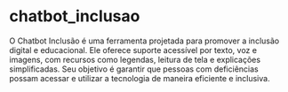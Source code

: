 # chatbot_inclusao
O Chatbot Inclusão é uma ferramenta projetada para promover a inclusão digital e educacional. Ele oferece suporte acessível por texto, voz e imagens, com recursos como legendas, leitura de tela e explicações simplificadas. Seu objetivo é garantir que pessoas com deficiências possam acessar e utilizar a tecnologia de maneira eficiente e inclusiva.
